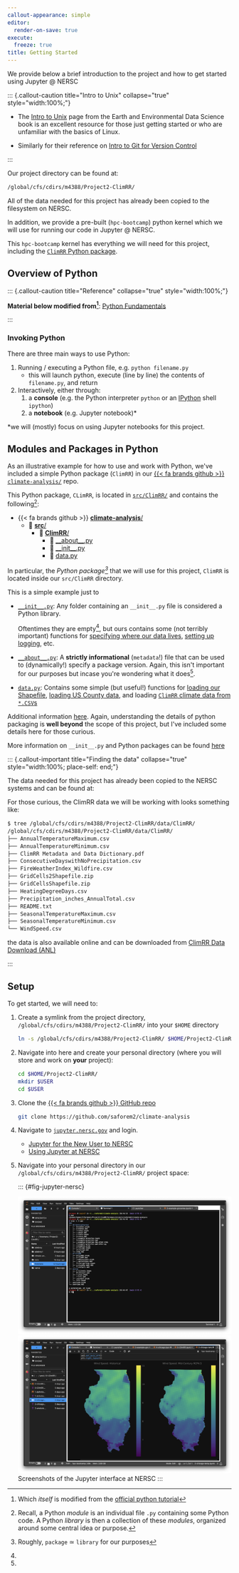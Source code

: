 ```yaml
---
callout-appearance: simple
editor:
  render-on-save: true
execute:
  freeze: true
title: Getting Started
---
```







We provide below a brief introduction to the project and how to get started using Jupyter @ NERSC

::: {.callout-caution title="Intro to Unix" collapse="true" style="width:100%;"}

- The [Intro to Unix](https://earth-env-data-science.github.io/lectures/environment/intro_to_unix.html) page from the Earth and Environmental Data Science book is an excellent resource for those just getting started or who are unfamiliar with the basics of Linux.

- Similarly for their reference on [Intro to Git for Version Control](https://earth-env-data-science.github.io/lectures/environment/intro_to_git.html)

:::

Our project directory can be found at:

```bash
/global/cfs/cdirs/m4388/Project2-ClimRR/
```

All of the data needed for this project has already been copied to the filesystem on NERSC.

In addition, we provide a pre-built (`hpc-bootcamp`) python kernel which we will use for running our code in Jupyter @ NERSC.

This `hpc-bootcamp` kernel has everything we will need for this project,
including the [`ClimRR` Python
package](https://github.com/saforem2/climate-analysis/tree/main/src/ClimRR).

## Overview of Python

::: {.callout-caution title="Reference" collapse="true" style="width:100%;"}

**Material below modified from[^modified]**: [Python
Fundamentals](https://earth-env-data-science.github.io/lectures/core_python/python_fundamentals.html)

:::

[^modified]: Which _itself_ is modified from the [official python
tutorial](https://docs.python.org/3/tutorial/)

### Invoking Python

There are three main ways to use Python:

1. Running / executing a Python file, e.g. `python filename.py`
    - this will launch python, execute (line by line) the contents of `filename.py`, and return
2. Interactively, either through:
    1. a **console** (e.g. the Python interpreter `python` or an [IPython](https://ipython.org/) shell `ipython`)
    2. a **notebook** (e.g. Jupyter notebook)*

*we will (mostly) focus on using Jupyter notebooks for this project.

## Modules and Packages in Python

As an illustrative example for how to use and work with Python, we've included
a simple Python package (`ClimRR`) in our [{{< fa brands github >}}
`climate-analysis/`](https://github.com/saforem2/climate-analysis) repo.

This Python package, `CLimRR`, is located in [`src/ClimRR/`](../../src/ClimRR) and contains the following[^modules]:

<!-- package, `ClimRR`, located in  -->
<!-- This python package, `ClimRR` is located in [`src/ClimRR`](../../src/ClimRR/), -->
<!-- and contains only a few (relatively) simple Python -->
<!-- `modules`[^modules] as we can see by looking in the  -->

   - {{< fa brands github >}} [__climate\-analysis__/](../../)
      - 📂 [__src__/](../../src/)
         - 📂 [__ClimRR__/](../../src/ClimRR/)
            - 🐍 [\_\_about\_\_.py](src/ClimRR/__about__.py)
            - 🐍 [\_\_init\_\_.py](src/ClimRR/__init__.py)
            - 🐍 [data.py](src/ClimRR/__init__.py)

In particular, the _Python package[^package]_ that we will use for this
project, `ClimRR` is located inside our `src/ClimRR` directory.

This is a simple example just to 

- [`__init__.py`](../../src/ClimRR/__init__.py): Any folder containing an `__init__.py` file is considered a
  Python library.  

  Oftentimes they are empty[^init_files], but ours contains some (not terribly
  important) functions for [specifying where our data
  lives](https://github.com/saforem2/climate-analysis/src/ClimRR/__init__.py#L29),
  [setting up
  logging](https://github.com/saforem2/climate-analysis/src/ClimRR/__init__.py#L107),
  etc.

- [`__about__.py`](../../src/ClimRR/__about__.py): A **strictly informational**
(`metadata`!) file that can be used to (dynamically!) specify a package
version. Again, this isn't important for our purposes but incase you're
wondering what it does[^about_files].

- [`data.py`](../src/ClimRR/data.py): Contains some simple (but useful!)
functions for [loading our
Shapefile](https://github.com/saforem2/climate-analysis/src/ClimRR/data.py#L77),
[loading US County
data](https://github.com/saforem2/climate-analysis/blob/8d6a62896112963d2fd95ef86f14cdf0df4834eb/src/ClimRR/data.py#L37),
and loading [`ClimRR` climate data from
`*.CSV`s](https://github.com/saforem2/climate-analysis/blob/8d6a62896112963d2fd95ef86f14cdf0df4834eb/src/ClimRR/data.py#L61)


[^package]: Roughly, `package` $\simeq$ `library` for our purposes

[^about_files]:  
   Additional information
   [here](https://hatch.pypa.io/latest/version/). Again, understanding the details
   of python packaging is **well beyond** the scope of this project, but I've
   included some details here for those curious.

[^init_files]:  
   More information on `__init__.py` and Python packages can be found
   [here](https://docs.python.org/3/tutorial/modules.html#packages)

[^modules]: Recall, a Python _module_ is an individual file `.py` containing
some Python code. A Python _library_ is then a collection of these _modules_,
organized around some central idea or purpose.

::: {.callout-important title="Finding the data" collapse="true" style="width:100%; place-self: end;"}

The data needed for this project has already been copied to the NERSC systems and can be found at:

For those curious, the ClimRR data we will be working with looks something like:

```bash
$ tree /global/cfs/cdirs/m4388/Project2-ClimRR/data/ClimRR/
/global/cfs/cdirs/m4388/Project2-ClimRR/data/ClimRR/
├── AnnualTemperatureMaximum.csv
├── AnnualTemperatureMinimum.csv
├── ClimRR Metadata and Data Dictionary.pdf
├── ConsecutiveDayswithNoPrecipitation.csv
├── FireWeatherIndex_Wildfire.csv
├── GridCells2Shapefile.zip
├── GridCellsShapefile.zip
├── HeatingDegreeDays.csv
├── Precipitation_inches_AnnualTotal.csv
├── README.txt
├── SeasonalTemperatureMaximum.csv
├── SeasonalTemperatureMinimum.csv
└── WindSpeed.csv
```

the data is also available online and can be downloaded from [ClimRR Data Download
(ANL)](https://anl.box.com/s/hmkkgkrkzxxocfe9kpgrzk2gfc4gizp8)

:::

## Setup

To get started, we will need to:

1. Create a symlink from the project directory,
   `/global/cfs/cdirs/m4388/Project2-ClimRR/` into your `$HOME` directory

   ```bash
   ln -s /global/cfs/cdirs/m4388/Project2-ClimRR/ $HOME/Project2-ClimRR
   ```

2. Navigate into here and create your personal directory (where you will store
   and work on **your** project):

   ```bash
   cd $HOME/Project2-ClimRR/
   mkdir $USER
   cd $USER
   ```

3. Clone the [{{< fa brands github >}} GitHub repo](https://github.com/saforem2/climate-analysis)
   ```bash
   git clone https://github.com/saforem2/climate-analysis
   ```

4. Navigate to [`jupyter.nersc.gov`](https://jupyter.nersc.gov/hub/) and login.
      - [Jupyter for the New User to NERSC](https://www.nersc.gov/assets/Uploads/13-Using-Jupyter-20200616.pdf)
      - [Using Jupyter at NERSC](https://www.nersc.gov/assets/Uploads/13-Using-Jupyter-20200616.pdf)

5. Navigate into your personal directory in our `/global/cfs/cdirs/m4388/Project2-ClimRR/` project space:

   ::: {#fig-jupyter-nersc}

   ![](https://github.com/saforem2/climate-analysis/blob/main/assets/jupyter1-dark.png?raw=true)
   ![](https://github.com/saforem2/climate-analysis/blob/main/assets/jupyter2-dark.png?raw=true)
   Screenshots of the Jupyter interface at NERSC
   :::


